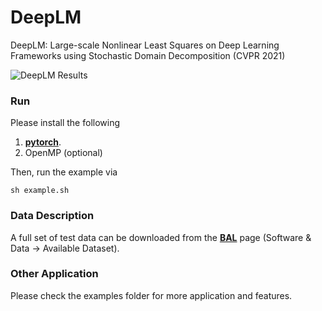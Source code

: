 # DeepLM

DeepLM: Large-scale Nonlinear Least Squares on Deep Learning Frameworks using Stochastic Domain Decomposition (CVPR 2021)

<!-- ## Processing Result -->
![DeepLM Results](https://github.com/hjwdzh/DeepLM/raw/main/imgs/teaser.jpg)

### Run
Please install the following
1. [**pytorch**](https://pytorch.org).
2. OpenMP (optional)

Then, run the example via
```
sh example.sh
```

### Data Description
A full set of test data can be downloaded from the [**BAL**](http://grail.cs.washington.edu/projects/bal/) page (Software & Data -> Available Dataset).

### Other Application
Please check the examples folder for more application and features.

